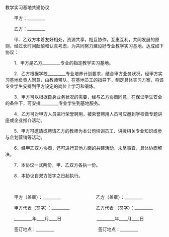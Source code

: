 



教学实习基地共建协议



 

　　甲方：_________　　

　　乙方：_________　　

　　甲、乙双方本着友好相处，资源共享，相互协作，互惠互利，共同发展的原则，经过长时间酝酿和认真考虑，为共同努力建设好专业教学实习基地，达成如下协议：　　

　　1．甲方是乙方_________专业的指定教学实习基地。　　

　　2．乙方根据学校_________专业培养计划要求，结合甲方业务状况，经甲方实习基地负责人同意，由教师带队，在基地员工的指导下，制定具体实习方案，将该专业学生安排到甲方设定的岗位上学习和锻炼。　　

　　3．甲方可以根据自身业务状况的需要，经与乙方协商同意，在保证学生安全的条件下，可安排_________专业学生到基地服务。　　

　　4．乙方可对甲方人员进行荣誉聘用，被荣誉聘用人员可应邀到学校做专题讲座或企业推介活动。　　

　　5．甲方可邀请或聘请乙方的教师为本公司培训员工、讲授相关专业知识或参与企划营销等活动。　　

　　6．经甲乙双方协商，还可进行其他方面的共建活动，未尽事宜，具体协商解决。　　

　　7．本协议一式两份，甲、乙双方各执一份。　　

　　8．本协议自双方签字之日起执行。

　　

　　甲方（盖章）：_________　　　　　　　　乙方（盖章）：_________　　

　　甲方代表（签字）：_________　　　　　　乙方代表 （签字）：_________　　

　　_________年____月____日　　　　　　　　_________年____月____日　　

　　签订地点：_________　　　　　　　　　　签订地点：_________
